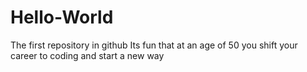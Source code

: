 # Hello-World
The first repository in github
Its fun that at an age of 50 you shift your career to coding and start a new way

